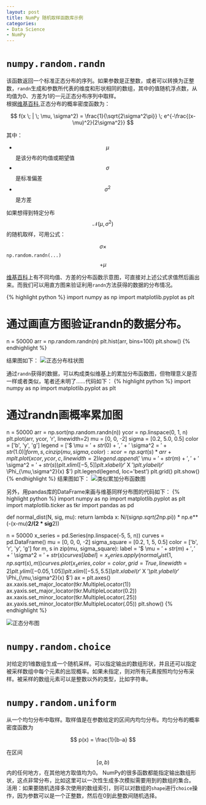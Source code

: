 ```yaml
---
layout: post
title: NumPy 随机取样函数库示例
categories:
- Data Science
- NumPy
---
```


# `numpy.random.randn`

该函数返回一个标准正态分布的序列。如果参数是正整数，或者可以转换为正整数，`randn`生成和参数所代表的维度和形状相同的数组，其中的值随机浮点数，从均值为0、方差为1的一元正态分布序列中取样。   
根据[维基百科](https://en.wikipedia.org/wiki/Normal_distribution),正态分布的概率密度函数为：  

$$ f(x \; | \; \mu, \sigma^2) = \frac{1}{\sqrt{2\sigma^2\pi}} \; e^{-\frac{(x-\mu)^2}{2\sigma^2}} $$   

其中：  

- $$ \mu $$是该分布的均值或期望值
- $$ \sigma $$是标准偏差
- $$ \sigma^2 $$是方差

如果想得到特定分布$$ \mathcal{N}(\mu, \, \sigma^2) $$的随机取样，可用公式：   

$$ \sigma \times $$ `np.random.randn(...)` $$ + \mu $$   

[维基百科](https://en.wikipedia.org/wiki/Normal_distribution)上有不同均值、方差的分布函数示意图，可直接对上述公式求值然后画出来。而我们可以用直方图来验证利用`randn`方法获得的数据的分布情况。

{% highlight python %}
import numpy as np
import matplotlib.pyplot as plt


# 通过画直方图验证randn的数据分布。
n = 50000
arr = np.random.randn(n)
plt.hist(arr, bins=100)
plt.show()
{% endhighlight %}

结果图如下：
![正态分布柱状图]({{site.url}}/assets/images/numpy/randn_1.png)

通过`randn`获得的数据，可以构成类似维基上的累加分布函数图，但物理意义是否一样或者类似，笔者还未明了……代码如下：
{% highlight python %}
import numpy as np
import matplotlib.pyplot as plt


# 通过randn画概率累加图
n = 50000
arr = np.sort(np.random.randn(n))
ycor = np.linspace(0, 1, n)
plt.plot(arr, ycor, 'r', linewidth=2)
mu = [0, 0, -2]
sigma = [0.2, 5.0, 0.5]
color = ['b', 'y', 'g']
legend = ['$ \mu = $' + str(0) + ', ' + '$ \sigma^2 = $' + str(1.0)]
for m, s, c in zip(mu, sigma, color):
    xcor = np.sqrt(s) * arr + m
    plt.plot(xcor, ycor, c, linewidth=2)
    legend.append('$ \mu = $' + str(m) + ', ' + '$ \sigma^2 = $' + str(s))
plt.xlim([-5, 5])
plt.xlabel(r'$ X $')
plt.ylabel(r'$ \Phi_{\mu,\sigma^2}(x) $')
plt.legend(legend, loc='best')
plt.grid()
plt.show()
{% endhighlight %}
结果图如下：
![类似累加分布函数图]({{site.url}}/assets/images/numpy/randn_2.png)

另外，用pandas库的DataFrame来画与维基同样分布图的代码如下：
{% highlight python %}
import numpy as np
import matplotlib.pyplot as plt
import matplotlib.ticker as tkr
import pandas as pd


def normal_dist(N, sig, mu):
    return lambda x: N/(sig*np.sqrt(2*np.pi)) * np.e**(-(x-mu)**2/(2 * sig**2))

n = 50000
x_series = pd.Series(np.linspace(-5, 5, n))
curves = pd.DataFrame()
mu = [0, 0, 0, -2]
sigma_square = [0.2, 1, 5, 0.5]
color = ['b', 'r', 'y', 'g']
for m, s in zip(mu, sigma_square):
    label = '$ \mu = $' + str(m) + ', ' + '$ \sigma^2 = $' + str(s)
    curves[label] = x_series.apply(normal_dist(1, np.sqrt(s), m))
curves.plot(x_series, color=color, grid=True, linewidth=2)
plt.ylim([-0.05, 1.05])
plt.xlim([-5.5, 5.5])
plt.xlabel(r'$ X $')
plt.ylabel(r'$ \Phi_{\mu,\sigma^2}(x) $')
ax = plt.axes()
ax.xaxis.set_major_locator(tkr.MultipleLocator(1))
ax.yaxis.set_major_locator(tkr.MultipleLocator(0.2))
ax.xaxis.set_minor_locator(tkr.MultipleLocator(.25))
ax.yaxis.set_minor_locator(tkr.MultipleLocator(.05))
plt.show()
{% endhighlight %}

![正态分布图]({{site.url}}/assets/images/numpy/normal_distribution.png)

# `numpy.random.choice`

对给定的1维数组生成一个随机采样。可以指定输出的数组形状，并且还可以指定被采样数组中每个元素的出现概率。如果未指定，则对所有元素按照均匀分布采样。被采样的数组元素可以是整数以外的类型，比如字符串。

# `numpy.random.uniform`

从一个均匀分布中取样。取样值是在参数给定的区间内均匀分布。均匀分布的概率密度函数为

$$
p(x) = \frac{1}{b-a}
$$

在区间$$ [a, b) $$内的任何地方，在其他地方取值均为0。
NumPy的很多函数都能指定输出数组形状，这点非常分布，比如这里可以一次性生成多次模拟需要用到的数组的集合。   
活用：如果要随机选择多次使用的数组索引，则可以对数组的`shape`进行`choice`操作，因为参数可以是一个正整数，然后在0到此整数间随机选择。
